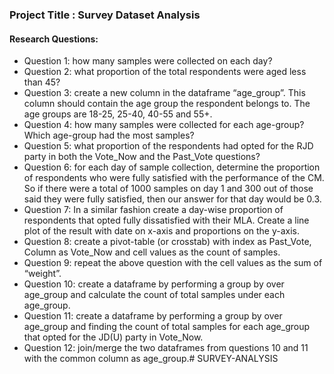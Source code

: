 ### Project Title : Survey Dataset Analysis

#### Research Questions:
- Question 1: how many samples were collected on each day?
- Question 2: what proportion of the total respondents were aged less than 45?
- Question 3: create a new column in the dataframe “age_group”. This column should contain the age group the respondent belongs to. The age groups are 18-25, 25-40, 40-55 and 55+.
- Question 4: how many samples were collected for each age-group? Which age-group had the most samples?
- Question 5: what proportion of the respondents had opted for the RJD party in both the Vote_Now and the Past_Vote questions?
- Question 6: for each day of sample collection, determine the proportion of respondents who were fully satisfied with the performance of the CM. So if there were a total of 1000 samples on day 1 and 300 out of those said they were fully satisfied, then our answer for that day would be 0.3.
- Question 7: In a similar fashion create a day-wise proportion of respondents that opted fully dissatisfied with their MLA. Create a line plot of the result with date on x-axis and proportions on the y-axis.
- Question 8: create a pivot-table (or crosstab) with index as Past_Vote, Column as Vote_Now and cell values as the count of samples.
- Question 9: repeat the above question with the cell values as the sum of “weight”.
- Question 10: create a dataframe by performing a group by over age_group and calculate the count of total samples under each age_group.
- Question 11: create a dataframe by performing a group by over age_group and finding the count of total samples for each age_group that opted for the JD(U) party in Vote_Now.
- Question 12: join/merge the two dataframes from questions 10 and 11 with the common column as age_group.# SURVEY-ANALYSIS
